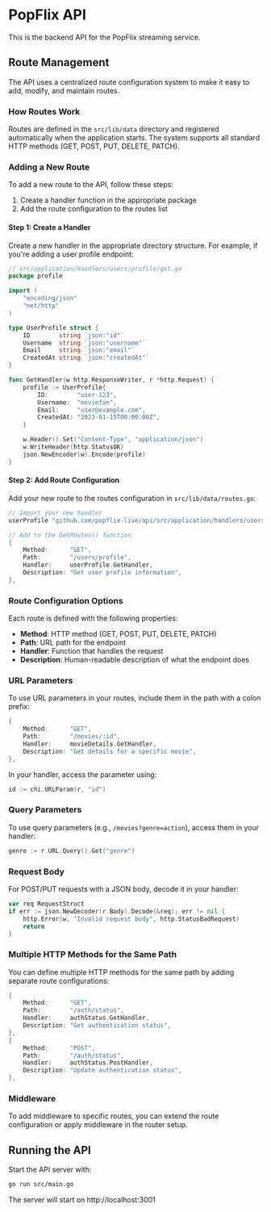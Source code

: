 
# PopFlix API

This is the backend API for the PopFlix streaming service.

## Route Management

The API uses a centralized route configuration system to make it easy to add, modify, and maintain routes.

### How Routes Work

Routes are defined in the `src/lib/data` directory and registered automatically when the application starts. The system supports all standard HTTP methods (GET, POST, PUT, DELETE, PATCH).

### Adding a New Route

To add a new route to the API, follow these steps:

1. Create a handler function in the appropriate package
2. Add the route configuration to the routes list

#### Step 1: Create a Handler

Create a new handler in the appropriate directory structure. For example, if you're adding a user profile endpoint:

```go
// src/application/handlers/users/profile/get.go
package profile

import (
	"encoding/json"
	"net/http"
)

type UserProfile struct {
	ID        string `json:"id"`
	Username  string `json:"username"`
	Email     string `json:"email"`
	CreatedAt string `json:"createdAt"`
}

func GetHandler(w http.ResponseWriter, r *http.Request) {
	profile := UserProfile{
		ID:        "user-123",
		Username:  "moviefan",
		Email:     "user@example.com",
		CreatedAt: "2023-01-15T00:00:00Z",
	}

	w.Header().Set("Content-Type", "application/json")
	w.WriteHeader(http.StatusOK)
	json.NewEncoder(w).Encode(profile)
}
```

#### Step 2: Add Route Configuration

Add your new route to the routes configuration in `src/lib/data/routes.go`:

```go
// Import your new handler
userProfile "github.com/popflix-live/api/src/application/handlers/users/profile"

// Add to the GetRoutes() function
{
    Method:      "GET",
    Path:        "/users/profile",
    Handler:     userProfile.GetHandler,
    Description: "Get user profile information",
},
```

### Route Configuration Options

Each route is defined with the following properties:

- **Method**: HTTP method (GET, POST, PUT, DELETE, PATCH)
- **Path**: URL path for the endpoint
- **Handler**: Function that handles the request
- **Description**: Human-readable description of what the endpoint does

### URL Parameters

To use URL parameters in your routes, include them in the path with a colon prefix:

```go
{
    Method:      "GET",
    Path:        "/movies/:id",
    Handler:     movieDetails.GetHandler,
    Description: "Get details for a specific movie",
},
```

In your handler, access the parameter using:

```go
id := chi.URLParam(r, "id")
```

### Query Parameters

To use query parameters (e.g., `/movies?genre=action`), access them in your handler:

```go
genre := r.URL.Query().Get("genre")
```

### Request Body

For POST/PUT requests with a JSON body, decode it in your handler:

```go
var req RequestStruct
if err := json.NewDecoder(r.Body).Decode(&req); err != nil {
    http.Error(w, "Invalid request body", http.StatusBadRequest)
    return
}
```

### Multiple HTTP Methods for the Same Path

You can define multiple HTTP methods for the same path by adding separate route configurations:

```go
{
    Method:      "GET",
    Path:        "/auth/status",
    Handler:     authStatus.GetHandler,
    Description: "Get authentication status",
},
{
    Method:      "POST",
    Path:        "/auth/status",
    Handler:     authStatus.PostHandler,
    Description: "Update authentication status",
},
```

### Middleware

To add middleware to specific routes, you can extend the route configuration or apply middleware in the router setup.

## Running the API

Start the API server with:

```bash
go run src/main.go
```

The server will start on http://localhost:3001

